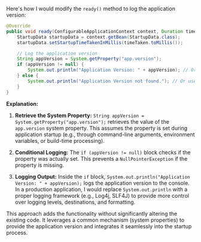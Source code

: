 Here's how I would modify the `ready()` method to log the application version:

```java
@Override
public void ready(ConfigurableApplicationContext context, Duration timeTaken) {
    StartupData startupData = context.getBean(StartupData.class);
    startupData.setStartupTimeTakenInMillis(timeTaken.toMillis());

    // Log the application version
    String appVersion = System.getProperty("app.version");
    if (appVersion != null) {
        System.out.println("Application Version: " + appVersion); // Or use a logger
    } else {
        System.out.println("Application Version not found."); // Or use a logger
    }
}
```

**Explanation:**

1.  **Retrieve the System Property:**  `String appVersion = System.getProperty("app.version");` retrieves the value of the `app.version` system property. This assumes the property is set during application startup (e.g., through command-line arguments, environment variables, or build-time processing).

2.  **Conditional Logging:** The `if (appVersion != null)` block checks if the property was actually set. This prevents a `NullPointerException` if the property is missing.

3.  **Logging Output:** Inside the `if` block, `System.out.println("Application Version: " + appVersion);` logs the application version to the console. In a production application, I would replace `System.out.println` with a proper logging framework (e.g., Log4j, SLF4J) to provide more control over logging levels, destinations, and formatting.

This approach adds the functionality without significantly altering the existing code. It leverages a common mechanism (system properties) to provide the application version and integrates it seamlessly into the startup process.